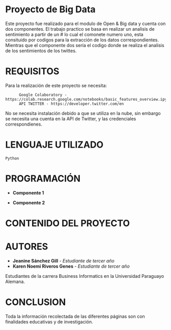 # Proyecto de Big Data
Este proyecto fue realizado para el modulo de Open & Big data y cuenta con dos componentes. El trabajo practico se basa en realizar un analisis de sentimiento a partir de un # lo cual el comonete numero uno, esta consituido por codigos para la extracción de los datos correspondientes. Mientras que el componente dos sería el codigo donde se realiza el analisis de los sentimientos de los twittes.

# REQUISITOS
Para la realización de este proyecto se necesita:
              
          Google Colaboratory - https://colab.research.google.com/notebooks/basic_features_overview.ipynb
          API TWITTER - https://developer.twitter.com/en

No se necesita instalación debido a que se utiliza en la nube, sin embargo se necesita una cuenta en la API de Twitter, y las credenciales correspondienes. 

# LENGUAJE UTILIZADO
  
  `Python` 
  
# PROGRAMACIÓN

* **Componente 1**

* **Componente 2**

  

# CONTENIDO DEL PROYECTO

# AUTORES
* **Jeanine Sánchez Gill** - *Estudiante de tercer año* 
* **Karen Noemi Riveros Genes** - *Estudiante de tercer año* 

Estudiantes de la carrera Business Informatics en la Universidad Paraguayo Alemana.

# CONCLUSION
Toda la información recolectada de las diferentes páginas son con finalidades educativas y de investigación.


